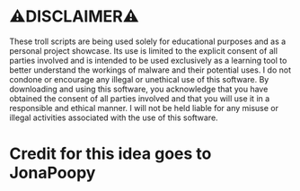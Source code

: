 # ⚠DISCLAIMER⚠
These troll scripts are being used solely for educational purposes and as a personal project showcase. Its use is limited to the explicit consent of all parties involved and is intended to be used exclusively as a learning tool to better understand the workings of malware and their potential uses. I do not condone or encourage any illegal or unethical use of this software. By downloading and using this software, you acknowledge that you have obtained the consent of all parties involved and that you will use it in a responsible and ethical manner. I will not be held liable for any misuse or illegal activities associated with the use of this software.

# Credit for this idea goes to JonaPoopy
